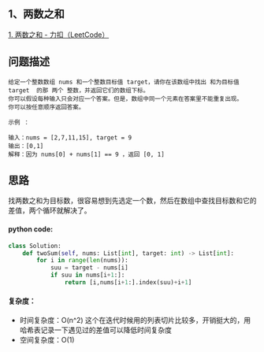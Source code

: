 ## 1、两数之和

[1. 两数之和 - 力扣（LeetCode）](https://leetcode.cn/problems/two-sum/)



## 问题描述

```
给定一个整数数组 nums 和一个整数目标值 target，请你在该数组中找出 和为目标值 target  的那 两个 整数，并返回它们的数组下标。
你可以假设每种输入只会对应一个答案。但是，数组中同一个元素在答案里不能重复出现。
你可以按任意顺序返回答案。

示例 ：

输入：nums = [2,7,11,15], target = 9
输出：[0,1]
解释：因为 nums[0] + nums[1] == 9 ，返回 [0, 1] 
```



## 思路

找两数之和为目标数，很容易想到先选定一个数，然后在数组中查找目标数和它的差值，两个循环就解决了。



#### python code:

```python
class Solution:
    def twoSum(self, nums: List[int], target: int) -> List[int]:
        for i in range(len(nums)):
            suu = target - nums[i]
            if suu in nums[i+1:]:
                return [i,nums[i+1:].index(suu)+i+1]
```



#### 复杂度：

- 时间复杂度：O(n^2) 这个在迭代时候用的列表切片比较多，开销挺大的，用哈希表记录一下遇见过的差值可以降低时间复杂度
- 空间复杂度：O(1)
